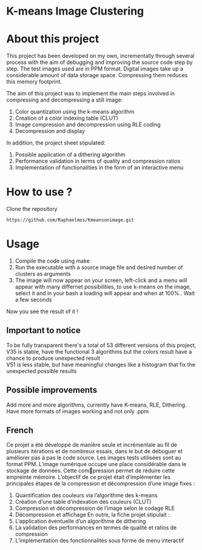 # K-means Image Clustering



# About this project

This project has been developed on my own, incrementally through several process with the aim of debugging and improving the source code step by step. The
test images used are in PPM format.
Digital images take up a considerable amount of data storage space. Compressing them reduces this memory footprint. 


The aim of this project was to implement
the main steps involved in compressing and decompressing a still image:
  1. Color quantization using the k-means algorithm
  2. Creation of a color indexing table (CLUT)
  3. Image compression and decompression using RLE coding
  4. Decompression and display

In addition, the project sheet stipulated:
  1. Possible application of a dithering algorithm
  2. Performance validation in terms of quality and compression ratios
  3. Implementation of functionalities in the form of an interactive menu


# How to use ?

Clone the repository
```
https://github.com/Raphaelmos/Kmeansonimage.git
```
# Usage

1. Compile the code using make
2. Run the executable with a source image file and desired number of clusters as arguments
3. The image will now appear on your screen, left-click and a menu will appear with many differnet possibilities, to use k-means on the image, select it and in your bash a loading will appear and when at 100%.. Wait a few seconds

Now you see the result of it !

## Important to notice

To be fully transparent there's a total of 53 different versions of this project, 
<br/> V35 is stable, have the functional 3 algorithms but the colors result have a chance to produce unexpected result
<br/> V51 is less stable, but have meaningful changes like a histogram that fix the unexpected possible results 

## Possible improvements

Add more and more algorithms, currently have K-means, RLE, Dithering.
<br/>Have more formats of images working and not only .ppm

## French 

Ce projet a été développé de manière seule et incrémentale au fil de plusieurs itérations
et de nombreux essais, dans le but de déboguer et améliorer pas à pas le code source. Les
images tests utilisées sont au format PPM.
L’image numérique occupe une place considérable dans le stockage de données. Cette compression permet de réduire cette empreinte mémoire. L’objectif de ce projet était d’implémenter
les principales étapes de la compression et décompression d’une image fixes :
1. Quantification des couleurs via l’algorithme des k-means
2. Création d’une table d’indexation des couleurs (CLUT)
3. Compression et décompression de l’image selon le codage RLE
4. Décompression et affichage
En outre, la fiche projet stipulait :
1. L’application éventuelle d’un algorithme de dithering
2. La validation des performances en termes de qualité et ratios de compression
3. L’implémentation des fonctionnalités sous forme de menu interactif

